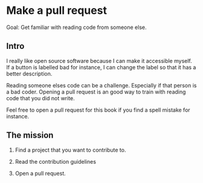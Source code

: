 # Make a pull request

Goal: Get familiar with reading code from someone else.

## Intro

I really like open source software because I can make it accessible myself. 
If a button is labelled bad for instance, I can change the label so that it has a better description.

Reading someone elses code can be a challenge. Especially if that person is a bad coder. 
Opening a pull request is an good way to train with reading code that you did not write.

Feel free to open a pull request for this book if you find a spell mistake for instance.

## The mission

1. Find a project that you want to contribute to.

2. Read the contribution guidelines

3. Open a pull request.

